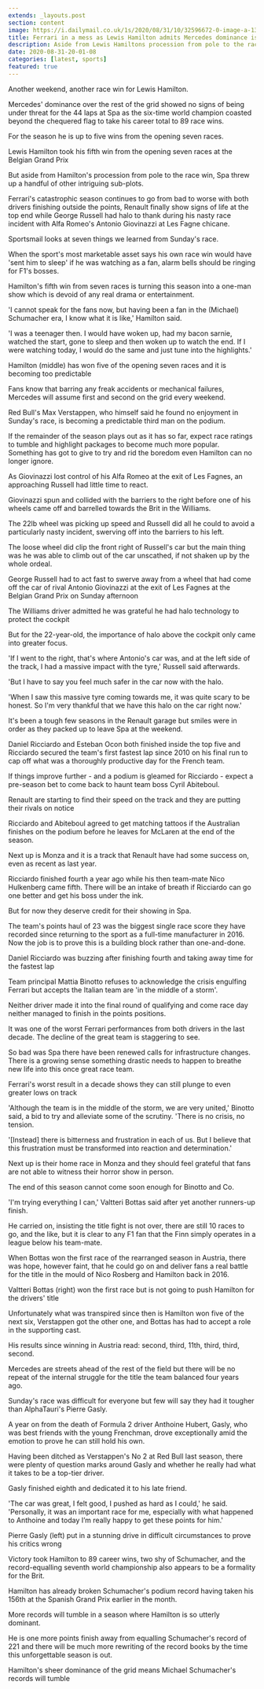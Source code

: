 ```yaml
---
extends: _layouts.post
section: content
image: https://i.dailymail.co.uk/1s/2020/08/31/10/32596672-0-image-a-13_1598866521671.jpg 
title: Ferrari in a mess as Lewis Hamilton admits Mercedes dominance is boring - things we learned 
description: Aside from Lewis Hamiltons procession from pole to the race win, Spa threw up a handful of other intriguing sub-plots including Ferraris demise and Renaults rise. Here are things we learned. 
date: 2020-08-31-20-01-08 
categories: [latest, sports] 
featured: true 
--- 
```

Another weekend, another race win for Lewis Hamilton.  

Mercedes' dominance over the rest of the grid showed no signs of being under threat for the 44 laps at Spa as the six-time world champion coasted beyond the chequered flag to take his career total to 89 race wins. 

For the season he is up to five wins from the opening seven races. 

Lewis Hamilton took his fifth win from the opening seven races at the Belgian Grand Prix

But aside from Hamilton's procession from pole to the race win, Spa threw up a handful of other intriguing sub-plots. 

Ferrari's catastrophic season continues to go from bad to worse with both drivers finishing outside the points, Renault finally show signs of life at the top end while George Russell had halo to thank during his nasty race incident with Alfa Romeo's Antonio Giovinazzi at Les Fagne chicane. 

Sportsmail looks at seven things we learned from Sunday's race.  



When the sport's most marketable asset says his own race win would have 'sent him to sleep' if he was watching as a fan, alarm bells should be ringing for F1's bosses. 

Hamilton's fifth win from seven races is turning this season into a one-man show which is devoid of any real drama or entertainment. 

'I cannot speak for the fans now, but having been a fan in the (Michael) Schumacher era, I know what it is like,' Hamilton said. 

'I was a teenager then. I would have woken up, had my bacon sarnie, watched the start, gone to sleep and then woken up to watch the end. If I were watching today, I would do the same and just tune into the highlights.' 

Hamilton (middle) has won five of the opening seven races and it is becoming too predictable

Fans know that barring any freak accidents or mechanical failures, Mercedes will assume first and second on the grid every weekend. 

Red Bull's Max Verstappen, who himself said he found no enjoyment in Sunday's race, is becoming a predictable third man on the podium. 

If the remainder of the season plays out as it has so far, expect race ratings to tumble and highlight packages to become much more popular. Something has got to give to try and rid the boredom even Hamilton can no longer ignore.  

As Giovinazzi lost control of his Alfa Romeo at the exit of Les Fagnes, an approaching Russell had little time to react. 

Giovinazzi spun and collided with the barriers to the right before one of his wheels came off and barrelled towards the Brit in the Williams. 

The 22lb wheel was picking up speed and Russell did all he could to avoid a particularly nasty incident, swerving off into the barriers to his left. 

The loose wheel did clip the front right of Russell's car but the main thing was he was able to climb out of the car unscathed, if not shaken up by the whole ordeal. 

George Russell had to act fast to swerve away from a wheel that had come off the car of rival Antonio Giovinazzi at the exit of Les Fagnes at the Belgian Grand Prix on Sunday afternoon

The Williams driver admitted he was grateful he had halo technology to protect the cockpit

But for the 22-year-old, the importance of halo above the cockpit only came into greater focus. 

'If I went to the right, that's where Antonio's car was, and at the left side of the track, I had a massive impact with the tyre,' Russell said afterwards.

'But I have to say you feel much safer in the car now with the halo. 

'When I saw this massive tyre coming towards me, it was quite scary to be honest. So I'm very thankful that we have this halo on the car right now.'

It's been a tough few seasons in the Renault garage but smiles were in order as they packed up to leave Spa at the weekend. 

Daniel Ricciardo and Esteban Ocon both finished inside the top five and Ricciardo secured the team's first fastest lap since 2010 on his final run to cap off what was a thoroughly productive day for the French team. 

If things improve further - and a podium is gleamed for Ricciardo - expect a pre-season bet to come back to haunt team boss Cyril Abiteboul.

Renault are starting to find their speed on the track and they are putting their rivals on notice 

Ricciardo and Abiteboul agreed to get matching tattoos if the Australian finishes on the podium before he leaves for McLaren at the end of the season. 

Next up is Monza and it is a track that Renault have had some success on, even as recent as last year. 

Ricciardo finished fourth a year ago while his then team-mate Nico Hulkenberg came fifth. There will be an intake of breath if Ricciardo can go one better and get his boss under the ink. 

But for now they deserve credit for their showing in Spa.  

The team's points haul of 23 was the biggest single race score they have recorded since returning to the sport as a full-time manufacturer in 2016. Now the job is to prove this is a building block rather than one-and-done. 

Daniel Ricciardo was buzzing after finishing fourth and taking away time for the fastest lap

Team principal Mattia Binotto refuses to acknowledge the crisis engulfing Ferrari but accepts the Italian team are 'in the middle of a storm'. 

Neither driver made it into the final round of qualifying and come race day neither managed to finish in the points positions. 

It was one of the worst Ferrari performances from both drivers in the last decade. The decline of the great team is staggering to see. 

So bad was Spa there have been renewed calls for infrastructure changes. There is a growing sense something drastic needs to happen to breathe new life into this once great race team. 

Ferrari's worst result in a decade shows they can still plunge to even greater lows on track

'Although the team is in the middle of the storm, we are very united,' Binotto said, a bid to try and alleviate some of the scrutiny. 'There is no crisis, no tension.

'[Instead] there is bitterness and frustration in each of us. But I believe that this frustration must be transformed into reaction and determination.'

Next up is their home race in Monza and they should feel grateful that fans are not able to witness their horror show in person. 

The end of this season cannot come soon enough for Binotto and Co.  

'I'm trying everything I can,' Valtteri Bottas said after yet another runners-up finish. 

He carried on, insisting the title fight is not over, there are still 10 races to go, and the like, but it is clear to any F1 fan that the Finn simply operates in a league below his team-mate. 

When Bottas won the first race of the rearranged season in Austria, there was hope, however faint, that he could go on and deliver fans a real battle for the title in the mould of Nico Rosberg and Hamilton back in 2016. 

Valtteri Bottas (right) won the first race but is not going to push Hamilton for the drivers' title

Unfortunately what was transpired since then is Hamilton won five of the next six, Verstappen got the other one, and Bottas has had to accept a role in the supporting cast. 

His results since winning in Austria read: second, third, 11th, third, third, second. 

Mercedes are streets ahead of the rest of the field but there will be no repeat of the internal struggle for the title the team balanced four years ago.  

Sunday's race was difficult for everyone but few will say they had it tougher than AlphaTauri's Pierre Gasly. 

A year on from the death of Formula 2 driver Anthoine Hubert, Gasly, who was best friends with the young Frenchman, drove exceptionally amid the emotion to prove he can still hold his own. 

Having been ditched as Verstappen's No 2 at Red Bull last season, there were plenty of question marks around Gasly and whether he really had what it takes to be a top-tier driver. 

Gasly finished eighth and dedicated it to his late friend. 

'The car was great, I felt good, I pushed as hard as I could,' he said. 'Personally, it was an important race for me, especially with what happened to Anthoine and today I’m really happy to get these points for him.'

Pierre Gasly (left) put in a stunning drive in difficult circumstances to prove his critics wrong

Victory took Hamilton to 89 career wins, two shy of Schumacher, and the record-equalling seventh world championship also appears to be a formality for the Brit. 

Hamilton has already broken Schumacher's podium record having taken his 156th at the Spanish Grand Prix earlier in the month. 

More records will tumble in a season where Hamilton is so utterly dominant. 

He is one more points finish away from equalling Schumacher's record of 221 and there will be much more rewriting of the record books by the time this unforgettable season is out.  

Hamilton's sheer dominance of the grid means Michael Schumacher's records will tumble

